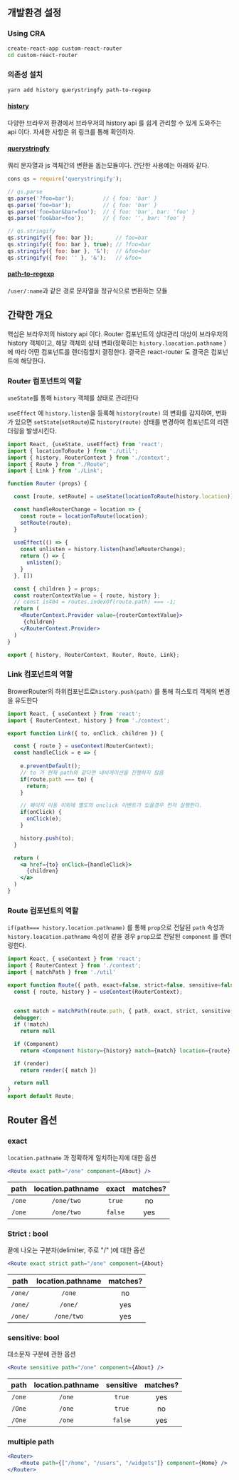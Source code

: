 ## 개발환경 설정

### Using CRA 

```bash
create-react-app custom-react-router
cd custom-react-router
```

### 의존성 설치

```bash
yarn add history querystringfy path-to-regexp
```

#### [history](https://github.com/ReactTraining/history) 

 다양한 브라우저 환경에서 브라우저의 history api 를 쉽게 관리할 수 있게 도와주는 api 이다. 자세한 사항은 위 링크를 통해 확인하자.

####  [querystringfy](https://www.npmjs.com/package/querystringify)

쿼리 문자열과 js 객체간의 변환을 돕는모듈이다. 간단한 사용예는 아래와 같다.

```js
cons qs = require('querystringify');

// qs.parse 
qs.parse('?foo=bar');         // { foo: 'bar' }
qs.parse('foo=bar');          // { foo: 'bar' }
qs.parse('foo=bar&bar=foo');  // { foo: 'bar', bar: 'foo' }
qs.parse('foo&bar=foo');      // { foo: '', bar: 'foo' }

// qs.stringify 
qs.stringify({ foo: bar });       // foo=bar
qs.stringify({ foo: bar }, true); // ?foo=bar
qs.stringify({ foo: bar }, '&');  // &foo=bar
qs.stringify({ foo: '' }, '&');   // &foo=
```

#### [path-to-regexp](https://github.com/pillarjs/path-to-regexp)

`/user/:name`과 같은 경로 문자열을 정규식으로 변환하는 모듈

## 간략한 개요 

핵심은 브라우저의 history api 이다. Router 컴포넌트의 상대관리 대상이 브라우저의 history 객체이고, 해당 객체의 상태 변화(정확히는 `history.loacation.pathname` ) 에 따라 어떤 컴포넌트를 렌더링할지 결정한다.  결국은 react-router 도 결국은 컴포넌트에 해당한다. 

### Router 컴포넌트의 역할

`useState`를 통해 `history` 객체를 상태로 관리한다

`useEffect` 에  `history.listen`을 등록해 `history(route)` 의 변화를 감지하여, 변화가 있으면 `setState`(`setRoute`)로 `history(route)` 상태를 변경하여 컴포넌트의 리렌더링을 발생시킨다.

```jsx
import React, {useState, useEffect} from 'react';
import { locationToRoute } from './util';
import { history, RouterContext } from './context';
import { Route } from "./Route";
import { Link } from './Link';

function Router (props) {

  const [route, setRoute] = useState(locationToRoute(history.location))

  const handleRouterChange = location => {
    const route = locationToRoute(location);
    setRoute(route);
  }
 
  useEffect(() => {
    const unlisten = history.listen(handleRouterChange);
    return () => {
      unlisten();
    }
  }, [])

  const { children } = props;
  const routerContextValue = { route, history };
  // const is404 = routes.indexOf(route.path) === -1;
  return (
    <RouterContext.Provider value={routerContextValue}>
     {children}
    </RouterContext.Provider>
  )
}

export { history, RouterContext, Router, Route, Link};
```

### Link 컴포넌트의 역할

BrowerRouter의 하위컴포넌트로`history.push(path)` 를 통해 히스토리 객체의 변경을 유도한다

```jsx
import React, { useContext } from 'react';
import { RouterContext, history } from './context';

export function Link({ to, onClick, children }) {

  const { route } = useContext(RouterContext);
  const handleClick = e => {
    
    e.preventDefault();
    // to 가 현재 path와 같다면 네비게이션을 진행하지 않음
    if(route.path === to) {
      return;
    }

    // 페이지 이동 이외에 별도의 onclick 이벤트가 있을경우 먼저 실행한다.
    if(onClick) {
      onClick(e);
    }

    history.push(to);
  }

  return (
    <a href={to} onClick={handleClick}>
      {children}
    </a>
  )
}
```

### Route 컴포넌트의 역할 

`if(path=== history.location.pathname)` 를 통해 `prop`으로 전달된  `path` 속성과 `history.loacation.pathname` 속성이 같을 경우 `prop`으로 전달된 `component` 를 렌더링한다.

```jsx
import React, { useContext } from 'react';
import { RouterContext } from './context';
import { matchPath } from './util'

export function Route({ path, exact=false, strict=false, sensitive=false, render, component : Component }) {
  const { route, history } = useContext(RouterContext);
  

  const match = matchPath(route.path, { path, exact, strict, sensitive })
  debugger;
  if (!match)
    return null

  if (Component)
    return <Component history={history} match={match} location={route} />

  if (render)
    return render({ match })

  return null
}
export default Route;
```

## Router 옵션 

### exact 

 `location.pathname` 과 정확하게 일치하는지에 대한 옵션

```jsx
<Route exact path="/one" component={About} />
```

|  path  | location.pathname |  exact  | matches? |
| :----: | :---------------: | :-----: | :------: |
| `/one` |    `/one/two`     | `true`  |    no    |
| `/one` |    `/one/two`     | `false` |   yes    |

### Strict : bool

끝에 나오는 구분자(delimiter, 주로 "/"  )에 대한 옵션

```jsx
<Route exact strict path="/one" component={About}
```

|  path   | location.pathname | matches? |
| :-----: | :---------------: | :------: |
| `/one/` |      `/one`       |    no    |
| `/one/` |      `/one/`      |   yes    |
| `/one/` |    `/one/two`     |   yes    |

### sensitive: bool

대소문자 구분에 관한 옵션 

```jsx
<Route sensitive path="/one" component={About} />
```

|  path  | location.pathname | sensitive | matches? |
| :----: | :---------------: | :-------: | :------: |
| `/one` |      `/one`       |  `true`   |   yes    |
| `/One` |      `/one`       |  `true`   |    no    |
| `/One` |      `/one`       |  `false`  |   yes    |

### multiple path 

```jsx
<Router>
    <Route path={["/home", "/users", "/widgets"]} component={Home} />
</Router>
```